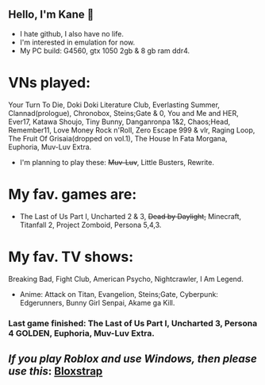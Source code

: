 ## Hello, I'm Kane 👀
- I hate github, I also have no life.
- I'm interested in emulation for now.
- My PC build: G4560, gtx 1050 2gb & 8 gb ram ddr4.
# VNs played:
Your Turn To Die, Doki Doki Literature Club, Everlasting Summer, Clannad(prologue), Chronobox, Steins;Gate & 0, You and Me and HER, Ever17, Katawa Shoujo, Tiny Bunny, Danganronpa 1&2, Chaos;Head, Remember11, Love Money Rock n'Roll, Zero Escape 999 & vlr, Raging Loop, The Fruit Of Grisaia(dropped on vol.1), The House In Fata Morgana, Euphoria, Muv-Luv Extra.
- I'm planning to play these:
~~Muv-Luv~~, Little Busters, Rewrite.
# My fav. games are: 
- The Last of Us Part I, Uncharted 2 & 3, ~~Dead by Daylight,~~ Minecraft, Titanfall 2, Project Zomboid, Persona 5,4,3.
# My fav. TV shows: 
Breaking Bad, Fight Club, American Psycho, Nightcrawler, I Am Legend.
- Anime: Attack on Titan, Evangelion, Steins;Gate, Cyberpunk: Edgerunners, Bunny Girl Senpai, Akame ga Kill.
### Last game finished: The Last of Us Part I, Uncharted 3, Persona 4 GOLDEN, Euphoria, Muv-Luv Extra.
## *If you play Roblox and use Windows, then please use this*: [Bloxstrap](https://github.com/pizzaboxer/bloxstrap/)
